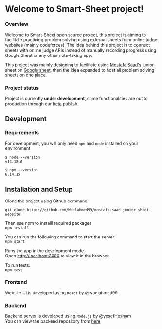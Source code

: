 # Welcome to Smart-Sheet project!

### Overview
Welcome to Smart-Sheet open source project, this project is aiming to facilitate practicing problem solving using external sheets from online judge websites (mainly codeforces).
The idea behind this project is to connect sheets with online judge APIs instead of manually recording progress using Google Sheet or any other note-taking app.

This project was mainly designing to facilitate using [Mostafa Saad's](https://github.com/mostafa-saad) junior sheet on [Google sheet](https://goo.gl/unDETI), then the idea expanded to host all problem solving sheets on one place.

### Project status
Project is currently **under development**, some functionalities are out to production through our [beta](#Production) publish.

## Development

### Requirements
For development, you will only need `npm` and `node` installed on your environment
```
$ node --version
v14.18.0

$ npm --version
6.14.15
```
## Installation and Setup 
Clone the project using Github command
```
git clone https://github.com/Waelahmed99/mostafa-saad-junior-sheet-website
```
Then use npm to installl required packages <br>
`npm install`

You can run the following command to start the server <br>
`npm start` <br>

Runs the app in the development mode.\
Open [http://localhost:3000](http://localhost:3000) to view it in the browser.

To run tests: <br>
`npm test`

### Frontend
Website UI is developed using `React` by <a style="text-decoration: none"  rel="noreferrer" href="https://github.com/Waelahmed99">@waelahmed99</a>  

### Backend 
Backend server is developed using `Node.js` by <a style="text-decoration: none"  rel="noreferrer" href="https://github.com/yosefHesham">@yosefHesham</a> <br>
You can view the backend repository from [here](https://github.com/yosefHesham/smart-sheet-backend).
